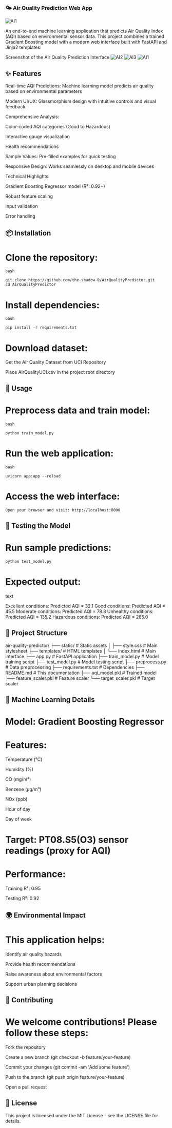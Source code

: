 ### 🌤️ Air Quality Prediction Web App

![AI1](https://github.com/user-attachments/assets/a8821270-45a6-4efd-b0b2-091729fb9409)

An end-to-end machine learning application that predicts Air Quality Index (AQI) based on environmental sensor data. This project combines a trained Gradient Boosting model with a modern web interface built with FastAPI and Jinja2 templates.

Screenshot of the Air Quality Prediction Interface
![AI2](https://github.com/user-attachments/assets/556d94e1-89c9-4215-84d8-3849cf436e4e)
![AI3](https://github.com/user-attachments/assets/41d9aa73-1968-4569-bed0-5f098534f3d7)
![AI1](https://github.com/user-attachments/assets/a8821270-45a6-4efd-b0b2-091729fb9409)

## ✨ Features

   Real-time AQI Predictions: Machine learning model predicts air quality based on environmental parameters

   Modern UI/UX: Glassmorphism design with intuitive controls and visual feedback

   Comprehensive Analysis:

Color-coded AQI categories (Good to Hazardous)

Interactive gauge visualization

Health recommendations

Sample Values: Pre-filled examples for quick testing

Responsive Design: Works seamlessly on desktop and mobile devices

Technical Highlights:

   Gradient Boosting Regressor model (R²: 0.92+)

   Robust feature scaling

   Input validation

   Error handling

## 📦 Installation

 # Clone the repository:

    bash
    
    git clone https://github.com/the-shadow-0/AirQualityPredictor.git
    cd AirQualityPredictor

 # Install dependencies:

    bash
    
    pip install -r requirements.txt

# Download dataset:

  Get the Air Quality Dataset from UCI Repository

  Place AirQualityUCI.csv in the project root directory

## 🚀 Usage

  # Preprocess data and train model:

    bash
    
    python train_model.py

  # Run the web application:

    bash
    
    uvicorn app:app --reload

   # Access the web interface:
    Open your browser and visit: http://localhost:8000

## 🧪 Testing the Model

# Run sample predictions:

    python test_model.py

# Expected output:
text

Excellent conditions: Predicted AQI = 32.1
Good conditions: Predicted AQI = 45.5
Moderate conditions: Predicted AQI = 78.8
Unhealthy conditions: Predicted AQI = 135.2
Hazardous conditions: Predicted AQI = 285.0

## 🧩 Project Structure

air-quality-predictor/
├── static/               # Static assets
│   ├── style.css         # Main stylesheet
├── templates/            # HTML templates
│   └── index.html        # Main interface
├── app.py                # FastAPI application
├── train_model.py        # Model training script
├── test_model.py         # Model testing script
├── preprocess.py         # Data preprocessing
├── requirements.txt      # Dependencies
├── README.md             # This documentation
├── aqi_model.pkl         # Trained model
├── feature_scaler.pkl    # Feature scaler
└── target_scaler.pkl     # Target scaler

## 🧠 Machine Learning Details

# Model: Gradient Boosting Regressor

   # Features:

Temperature (°C)

Humidity (%)

CO (mg/m³)

Benzene (µg/m³)

NOx (ppb)

Hour of day

Day of week

# Target: PT08.S5(O3) sensor readings (proxy for AQI)

   # Performance:

   Training R²: 0.95

   Testing R²: 0.92

## 🌍 Environmental Impact

# This application helps:

   Identify air quality hazards

   Provide health recommendations

   Raise awareness about environmental factors

   Support urban planning decisions

## 🤝 Contributing

# We welcome contributions! Please follow these steps:

   Fork the repository

   Create a new branch (git checkout -b feature/your-feature)

   Commit your changes (git commit -am 'Add some feature')

   Push to the branch (git push origin feature/your-feature)

   Open a pull request

## 📄 License

This project is licensed under the MIT License - see the LICENSE file for details.

